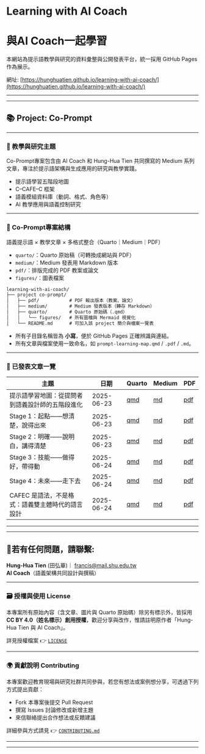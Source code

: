 # Learning with AI Coach
# 與AI Coach一起學習
本網站為提示語教學與研究的資料彙整與公開發表平台，統一採用 GitHub Pages作為展示。

網址:  [https://hunghuatien.github.io/learning-with-ai-coach/](https://hunghuatien.github.io/learning-with-ai-coach/)


---

---

## 📚 Project: Co-Prompt 

---

### 🧠 教學與研究主題

Co-Prompt專案包含由 AI Coach 和 Hung-Hua Tien 共同撰寫的 Medium 系列文章，專注於提示語架構與生成應用的研究與教學實踐。

- 提示語學習五階段地圖
- C–CAFE–C 框架
- 語義模組資料庫（動詞、格式、角色等）
- AI 教學應用與語義控制研究

---

### 📁  Co-Prompt專案結構 

語義提示語 × 教學文章 × 多格式整合（Quarto｜Medium｜PDF）

- `quarto/`：Quarto 原始稿（可轉換成網站與 PDF）
- `medium/`：Medium 發表用 Markdown 版本
- `pdf/`：排版完成的 PDF 教案或論文
- `figures/`：圖表檔案

```markdown
learning-with-ai-coach/
├── project co-prompt/
│   ├── pdf/           # PDF 輸出版本（教案、論文）
│   ├── medium/        # Medium 發表版本（轉存 Markdown）
│   ├── quarto/        # Quarto 原始碼（.qmd）
│   │   └── figures/   # 所有圖檔與 Mermaid 視覺化
│   └── README.md      # 可加入該 project 簡介與檔案一覽表

```

- 所有子目錄名稱皆為 **小寫**，便於 GitHub Pages 正確辨識與連結。
- 所有文章與檔案使用一致命名，如 `prompt-learning-map.qmd` / `.pdf` / `.md`。

---

### 📝 已發表文章一覽


| 主題                          | 日期         | Quarto                                | Medium                              | PDF                                |
| --------------------------- | ---------- | ------------------------------------- | ----------------------------------- | ---------------------------------- |
| 提示語學習地圖：從提問者到語義設計師的五階段進化    | 2025-06-23 | [qmd](quarto/prompt-learning-map.qmd) | [md](medium/prompt-learning-map.md) | [pdf](pdf/prompt-learning-map.pdf) |
| Stage 1：起點——想清楚，說得出來        | 2025-06-23 | [qmd](quarto/stage1-thinking.qmd)     | [md](medium/stage1-thinking.md)     | [pdf](pdf/stage1-thinking.pdf)     |
| Stage 2：明確——說明白，講得清楚        | 2025-06-23 | [qmd](quarto/stage2-clarify.qmd)      | [md](medium/stage2-clarify.md)      | [pdf](pdf/stage2-clarify.pdf)      |
| Stage 3：技能——做得好，帶得動         | 2025-06-24 | [qmd](quarto/stage3-skill.qmd)        | [md](medium/stage3-skill.md)        | [pdf](pdf/stage3-skill.pdf)        |
| Stage 4：未來——走下去             | 2025-06-24 | [qmd](quarto/stage4-future.qmd)       | [md](medium/stage4-future.md)       | [pdf](pdf/stage4-future.pdf)       |
| CAFEC 是語法，不是格式：語義雙主體時代的語言設計 | 2025-06-24 | [qmd](quarto/cafec-grammar.qmd)       | [md](medium/cafec-grammar.md)       | [pdf](pdf/cafec-grammar.pdf)       |


---

---

## 📧若有任何問題，請聯繫: 

**Hung-Hua Tien** (田弘華)｜ francis@mail.shu.edu.tw  
**AI Coach**（語義架構共同設計與撰稿）

---
### 🗃 授權與使用 License

本專案所有原始內容（含文章、圖片與 Quarto 原始碼）除另有標示外，皆採用 **CC BY 4.0（姓名標示）創用授權**，歡迎分享與改作，惟請註明原作者「Hung-Hua Tien 與 AI Coach」。

詳見授權檔案 👉 [`LICENSE`](LICENSE)

---
### 🌍 貢獻說明 Contributing

本專案歡迎教育現場與研究社群共同參與，若您有想法或案例想分享，可透過下列方式提出貢獻：

- Fork 本專案後提交 Pull Request
- 撰寫 Issues 討論修改或新增主題
- 來信聯絡提出合作想法或反饋建議

詳細參與方式請見 👉 [`CONTRIBUTING.md`](CONTRIBUTING.md)

---

---
